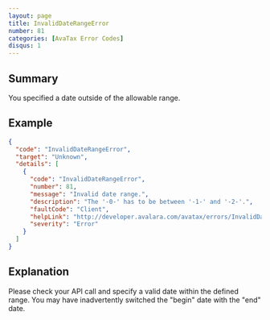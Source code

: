 ```yaml
---
layout: page
title: InvalidDateRangeError
number: 81
categories: [AvaTax Error Codes]
disqus: 1
---
```


## Summary

You specified a date outside of the allowable range.

## Example

```json
{
  "code": "InvalidDateRangeError",
  "target": "Unknown",
  "details": [
    {
      "code": "InvalidDateRangeError",
      "number": 81,
      "message": "Invalid date range.",
      "description": "The '-0-' has to be between '-1-' and '-2-'.",
      "faultCode": "Client",
      "helpLink": "http://developer.avalara.com/avatax/errors/InvalidDateRangeError",
      "severity": "Error"
    }
  ]
}
```

## Explanation

Please check your API call and specify a valid date within the defined range.  You may have inadvertently switched the "begin" date with the "end" date.
